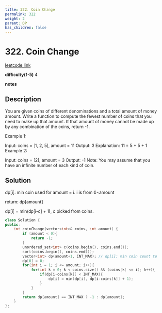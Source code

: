```yaml
---
title: 322. Coin Change
permalink: 322
weight: 2
parent: DP
has_children: false
---
```

# 322. Coin Change
[leetcode link](https://leetcode.com/problems/coin-change/)

**difficulty(1-5)** 
4

**notes**   


## Description

You are given coins of different denominations and a total amount of money amount. Write a function to compute the fewest number of coins that you need to make up that amount. If that amount of money cannot be made up by any combination of the coins, return -1.

Example 1:

Input: coins = [1, 2, 5], amount = 11
Output: 3 
Explanation: 11 = 5 + 5 + 1
Example 2:

Input: coins = [2], amount = 3
Output: -1
Note:
You may assume that you have an infinite number of each kind of coin.

## Solution

dp[i]: min coin used for amount = i. i is from 0~amount

return: dp[amount]

dp[i] = min(dp[i-c] + 1), c picked from coins.

```c++
class Solution {
public:
    int coinChange(vector<int>& coins, int amount) {
        if (amount < 0){
            return -1;
        }
        unordered_set<int> c(coins.begin(), coins.end());
        sort(coins.begin(), coins.end());
        vector<int> dp(amount+1, INT_MAX); // dp[i]: min coin count to sum up to i
        dp[0] = 0;
        for(int i = 1; i <= amount; i++){
            for(int k = 0; k < coins.size() && (coins[k] <= i); k++){
                if(dp[i-coins[k]] < INT_MAX){
                    dp[i] = min(dp[i], dp[i-coins[k]] + 1);
                }
            }
        }
        return dp[amount] == INT_MAX ? -1 : dp[amount];
    }
};
```


